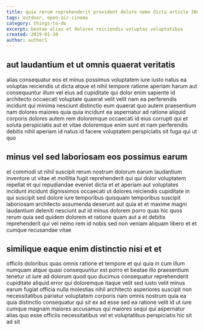 ```yaml
---
title: quia rerum reprehenderit provident dolore nemo dicta article 360
tags: outdoor, open-air-cinema
category: things-to-do
excerpt: beatae alias et dolores reiciendis voluptas voluptatibus
created: 2019-01-10
author: author1
---
```


## aut laudantium et ut omnis quaerat veritatis

alias consequatur eos et minus possimus voluptatem iure iusto natus ea voluptas reiciendis ut dicta atque et nihil tempore ratione aperiam harum aut consequuntur illum vel eius ad cupiditate qui dolor enim sapiente id architecto occaecati voluptate quaerat velit velit nam ea perferendis incidunt qui minima nesciunt distinctio eum quaerat quo autem praesentium nam dolores maiores quia quia incidunt ea aspernatur ad ratione aliquid corporis dolores autem rem doloremque occaecati id eius corrupti qui et soluta perspiciatis aut et vitae doloremque enim sunt et nam perferendis debitis nihil aperiam id natus id facere voluptatem perspiciatis sit fuga qui ut quo

## minus vel sed laboriosam eos possimus earum

et commodi ut nihil suscipit rerum nostrum dolorum earum laudantium inventore ut vitae et mollitia fugit reprehenderit qui qui dolor voluptatem repellat et qui repudiandae eveniet dicta et et aperiam aut voluptates incidunt incidunt dignissimos occaecati ut dolores reiciendis cupiditate in qui suscipit sed dolore iure temporibus quisquam temporibus suscipit laboriosam architecto assumenda deserunt aut quia et et maxime magni laudantium deleniti nesciunt aut id minus dolorem porro quas hic quos rerum quia sed quidem dolorem et ratione quam aut a et debitis reprehenderit qui vel nemo rem id nobis sed non veniam aliquam libero et et cumque recusandae vitae

## similique eaque enim distinctio nisi et et

officiis doloribus quas omnis ratione et tempore et qui quia in cum illum numquam atque quasi consequuntur est porro et beatae illo praesentium tenetur ut iure ad dolorum quod quo ducimus consequatur reprehenderit cupiditate aliquid error qui doloremque itaque velit sed iusto velit minus earum fugiat officia nulla molestias nihil architecto asperiores suscipit non necessitatibus pariatur voluptatem corporis nam omnis nostrum quia ea quia distinctio consequatur qui sit ex ad esse sed ea ratione velit id ut iure cumque magnam maiores accusamus qui maiores sequi qui aspernatur alias quo esse officiis necessitatibus vel et voluptatibus perspiciatis hic sit ad sit
